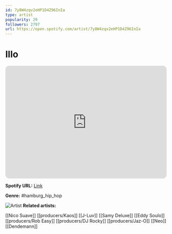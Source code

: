 ```yaml
---
id: 7y8W4zqv2eHP1D4Z96InIa
type: artist
popularity: 29
followers: 2797
url: https://open.spotify.com/artist/7y8W4zqv2eHP1D4Z96InIa
---
```

# Illo

<iframe style="border-radius:12px" src="https://open.spotify.com/embed/artist/7y8W4zqv2eHP1D4Z96InIa" width="100%" height="352" frameBorder="0" allowfullscreen="" allow="autoplay; clipboard-write; encrypted-media; fullscreen; picture-in-picture" loading="lazy"></iframe>

**Spotify URL:** [Link](https://open.spotify.com/artist/7y8W4zqv2eHP1D4Z96InIa)

**Genre:**  #hamburg_hip_hop

![Artist](https://i.scdn.co/image/ab67616d0000b273d271d2a8cbe3af519b4cca06)
**Related artists:**

[[Nico Suave]]
[[producers/Kaos]]
[[J-Luv]]
[[Samy Deluxe]]
[[Eddy Soulo]]
[[producers/Rob Easy]]
[[producers/DJ Rocky]]
[[producers/Jaz-O]]
[[Neo]]
[[Dendemann]]

